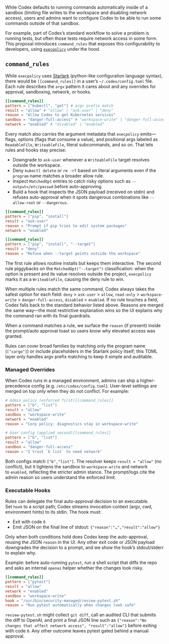 While Codex defaults to running commands automatically inside of a sandbox (limiting file writes to the workspace and disabling network access), users and admins want to configure Codex to be able to run some commands outside of that sandbox.

For example, part of Codex’s standard workflow to solve a problem is running tests, but often those tests require network access in some form. This proposal introduces `command_rules` that exposes this configurability to developers, using [`execpolicy`](https://github.com/openai/codex/tree/main/codex-rs/execpolicy) under the hood.

## `command_rules`

While `execpolicy` uses [Starlark](https://bazel.build/rules/language) (python-like configuration language syntax), there would be `[[command_rules]]` in a user’s `~/.codex/config.toml` file. Each rule describes the `argv` pattern it cares about and any overrides for approval, sandboxing, network, or hooks.

```toml
[[command_rules]]
pattern = ["kubectl", "get"] # argv prefix match
result = "allow" # "allow" | "ask-user" | "deny"
reason = "Allow Codex to get Kubernetes services"
sandbox = "danger-full-access" # "workspace-write" | "danger-full-access"
network = "enabled" # "disabled" | "enabled"
```

Every match also carries the argument metadata that `execpolicy` emits—flags, options (flags that consume a value), and positional args labeled as `ReadableFile`, `WriteableFile`, literal subcommands, and so on. That lets rules and hooks stay precise:
- Downgrade to `ask-user` whenever a `WriteableFile` target resolves outside the workspace.
- Deny `kubectl delete` or `rm -rf` based on literal arguments even if the `program` name matches a broader allow rule.
- Inspect `MatchedOpt` entries to catch risky options such as `--output=/etc/passwd` before auto-approving.
- Build a hook that inspects the JSON payload (received on stdin) and refuses auto-approval when it spots dangerous combinations like `--allow-root` or `--dangerous`.

```toml
[[command_rules]]
pattern = ["pip", "install"]
result = "ask-user"
reason = "Prompt if pip tries to edit system packages"
network = "enabled"

[[command_rules]]
pattern = ["pip", "install", "--target"]
result = "deny"
reason = "Refuse when --target points outside the workspace"
```

The first rule allows routine installs but keeps them interactive. The second rule piggybacks on the `MatchedOpt("--target")` classification: when the option is present and its value resolves outside the project, `execpolicy` marks it as a `WriteableFile`, causing the deny rule to win.

When multiple rules match the same command, Codex always takes the safest option for each field: `deny` > `ask-user` > `allow`, `read-only` > `workspace-write` > `danger-full-access`, `disabled` > `enabled`. If no rule touches a field, Codex falls back to the standard behavior listed above. Reasons are merged the same way—the most restrictive explanation wins so the UI explains why the command ran with its final guardrails.

When a command matches a rule, we surface the `reason` (if present) inside the prompt/auto approval toast so users know why elevated access was granted.

Rules can cover broad families by matching only the program name (`["cargo"]`) or include placeholders in the Starlark policy itself; this TOML layer only handles argv prefix matching to keep it simple and auditable.

### **Managed Overrides**

When Codex runs in a managed environment, admins can ship a higher-precedence config (e.g. `/etc/codex/config.toml`). User-level settings are merged on top only when they do not conflict. For example:

```toml
# Admin policy (enforced first)[[command_rules]]
pattern = ["b", "list"]
result = "allow"
sandbox = "workspace-write"
network = "enabled"
reason = "Corp policy: diagnostics stay in workspace-write"

# User config (applied second)[[command_rules]]
pattern = ["b", "list"]
result = "allow"
sandbox = "danger-full-access"
reason = "I trust `b list` to need network"
```

Both configs match `["b","list"]`. The resolver keeps `result = "allow"` (no conflict), but it tightens the sandbox to `workspace-write` and network to `enabled`, reflecting the stricter admin stance. The prompt/logs cite the admin reason so users understand the enforced limit.

### **Executable Hooks**

Rules can delegate the final auto-approval decision to an executable. Set `hook` to a script path; Codex streams invocation context (argv, cwd, environment hints) to its stdin. The hook must:

- Exit with code `0`
- Emit JSON on the final line of stdout: `{"reason":"…","result":"allow"}`

Only when both conditions hold does Codex keep the auto-approval, reusing the JSON `reason` in the UI. Any other exit code or JSON payload downgrades the decision to a prompt, and we show the hook’s stdout/stderr to explain why.

Example: before auto-running `pytest`, run a shell script that diffs the repo and asks an internal `openai` helper whether the changes look risky.

```toml
[[command_rules]]
pattern = ["pytest"]
result = "allow"
network = "enabled"
sandbox = "workspace-write"
hook = "/usr/bin/security-managed/review-pytest.sh"
reason = "Run pytest automatically when changes look safe"
```

`review-pytest.sh` might collect `git diff`, call an audited CLI that submits the diff to OpenAI, and print a final JSON line such as `{"reason":"No changes that affect network access", "result":"allow"}` before exiting with code `0`. Any other outcome leaves pytest gated behind a manual approval.
